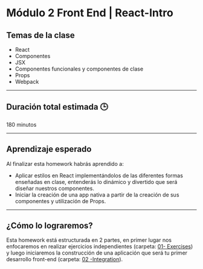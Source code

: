 # Módulo 2 Front End | React-Intro

## Temas de la clase

- React
- Componentes
- JSX
- Componentes funcionales y componentes de clase
- Props
- Webpack

---

## Duración total estimada 🕒

180 minutos

---

## Aprendizaje esperado

Al finalizar esta homework habrás aprendido a:

- Aplicar estilos en React implementándolos de las diferentes formas enseñadas en clase, entenderás lo dinámico y divertido que será diseñar nuestros componentes.
- Iniciar la creación de una app nativa a partir de la creación de sus componentes y utilización de Props.

---

## ¿Cómo lo lograremos?

Esta homework está estructurada en 2 partes, en primer lugar nos enfocaremos en realizar ejercicios independientes (carpeta: [01- Exercises](./01%20-%20Exercises/README.md)) y luego iniciaremos la construcción de una aplicación que será tu primer desarrollo front-end (carpeta: [02 -Integration](./02%20-%20Integration/README.md)).
